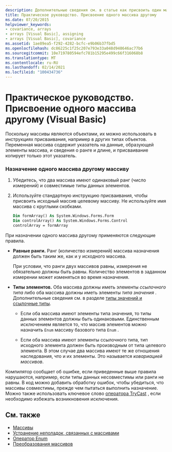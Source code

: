 ```yaml
---
description: Дополнительные сведения см. в статье как присвоить один массив другому массиву (Visual Basic).
title: Практическое руководство. Присвоение одного массива другому
ms.date: 07/20/2015
helpviewer_keywords:
- covariance, arrays
- arrays [Visual Basic], assigning
- arrays [Visual Basic], covariance
ms.assetid: 1ae89ea5-f292-4282-bcfc-e9b06b37fbd5
ms.openlocfilehash: dc86225c1f25c207e793e33a048d948646ac77b6
ms.sourcegitcommit: 10e719780594efc781b15295e499c66f316068b8
ms.translationtype: MT
ms.contentlocale: ru-RU
ms.lasthandoff: 02/14/2021
ms.locfileid: "100434736"
---
```

# <a name="how-to-assign-one-array-to-another-array-visual-basic"></a>Практическое руководство. Присвоение одного массива другому (Visual Basic)

Поскольку массивы являются объектами, их можно использовать в инструкциях присваивания, например в других типах объектов. Переменная массива содержит указатель на данные, образующей элементы массива, и сведения о ранге и длине, и присваивание копирует только этот указатель.

### <a name="to-assign-one-array-to-another-array"></a>Назначение одного массива другому массиву

1. Убедитесь, что два массива имеют одинаковый ранг (число измерений) и совместимые типы данных элементов.

2. Используйте стандартную инструкцию присваивания, чтобы присвоить исходный массив целевому массиву. Не используйте имя массива с круглыми скобками.

    ```vb
    Dim formArray() As System.Windows.Forms.Form
    Dim controlArray() As System.Windows.Forms.Control
    controlArray = formArray
    ```

При назначении одного массива другому применяются следующие правила.

- **Равные ранги.** Ранг (количество измерений) массива назначения должен быть таким же, как и у исходного массива.

  При условии, что ранги двух массивов равны, измерения не обязательно должны быть равны. Количество элементов в заданном измерении может изменяться во время назначения.

- **Типы элементов.** Оба массива должны иметь элементы *ссылочного типа* либо оба массива должны иметь элементы *типа значения* . Дополнительные сведения см. в разделе [типы значений и ссылочные типы](../data-types/value-types-and-reference-types.md).

  - Если оба массива имеют элементы типа значения, то типы данных элементов должны быть одинаковыми. Единственным исключением является то, что массив элементов можно назначить `Enum` массиву базового типа `Enum` .

  - Если оба массива имеют элементы ссылочного типа, тип исходного элемента должен быть производным от типа целевого элемента. В этом случае два массива имеют те же отношения наследования, что и их элементы. Это называется *ковариацией массивов*.

Компилятор сообщает об ошибке, если приведенные выше правила нарушаются, например, если типы данных несовместимы или ранги не равны. В код можно добавить обработку ошибок, чтобы убедиться, что массивы совместимы, прежде чем пытаться выполнить назначение. Можно также использовать ключевое слово [оператора TryCast](../../../language-reference/operators/trycast-operator.md) , если необходимо избежать возникновения исключения.

## <a name="see-also"></a>См. также

- [Массивы](index.md)
- [Устранение неполадок, связанных с массивами](troubleshooting-arrays.md)
- [Оператор Enum](../../../language-reference/statements/enum-statement.md)
- [Преобразования массивов](../data-types/array-conversions.md)
